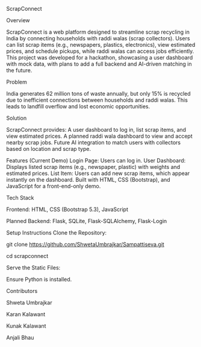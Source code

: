 ScrapConnect

Overview

ScrapConnect is a web platform designed to streamline scrap recycling in India by connecting households with raddi walas (scrap collectors). Users can list scrap items (e.g., newspapers, plastics, electronics), view estimated prices, and schedule pickups, while raddi walas can access jobs efficiently. This project was developed for a hackathon, showcasing a user dashboard with mock data, with plans to add a full backend and AI-driven matching in the future.

Problem

India generates 62 million tons of waste annually, but only 15% is recycled due to inefficient connections between households and raddi walas. This leads to landfill overflow and lost economic opportunities.

Solution

ScrapConnect provides:
A user dashboard to log in, list scrap items, and view estimated prices.
A planned raddi wala dashboard to view and accept nearby scrap jobs.
Future AI integration to match users with collectors based on location and scrap type.

Features (Current Demo)
Login Page: Users can log in.
User Dashboard: Displays listed scrap items (e.g., newspaper, plastic) with weights and estimated prices.
List Item: Users can add new scrap items, which appear instantly on the dashboard.
Built with HTML, CSS (Bootstrap), and JavaScript for a front-end-only demo.

Tech Stack

Frontend: HTML, CSS (Bootstrap 5.3), JavaScript

Planned Backend: Flask, SQLite, Flask-SQLAlchemy, Flask-Login


Setup Instructions
Clone the Repository:

git clone https://github.com/ShwetaUmbrajkar/Sampattiseva.git

cd scrapconnect

Serve the Static Files:

Ensure Python is installed.


Contributors

Shweta Umbrajkar

Karan Kalawant

Kunak Kalawant

Anjali Bhau
